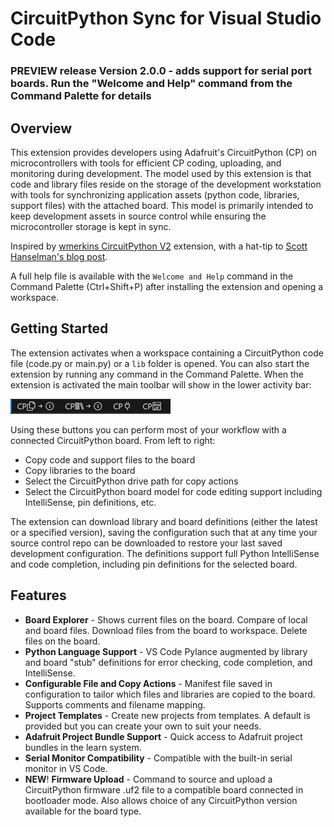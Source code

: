 # CircuitPython Sync for Visual Studio Code

### PREVIEW release Version 2.0.0 - adds support for serial port boards.  Run the "Welcome and Help" command from the Command Palette for details

## Overview
This extension provides developers using Adafruit's CircuitPython (CP) on microcontrollers with tools for efficient CP coding, uploading, and monitoring during development.  The model used by this extension is that code and library files reside on the storage of the development workstation with tools for synchronizing application assets (python code, libraries, support files) with the attached board. This model is primarily intended to keep development assets in source control while ensuring the microcontroller storage is kept in sync.

Inspired by [wmerkins CircuitPython V2](https://marketplace.visualstudio.com/items?itemName=wmerkens.vscode-circuitpython-v2) extension, with a hat-tip to [Scott Hanselman's blog post](https://www.hanselman.com/blog/using-visual-studio-code-to-program-circuit-python-with-an-adafruit-neotrellis-m4).

A full help file is available with the `Welcome and Help` command in the Command Palette (Ctrl+Shift+P) after installing the extension and opening a workspace.

## Getting Started
The extension activates when a workspace containing a CircuitPython code file (code.py or main.py) or a `lib` folder is opened.  You can also start the extension by running any command in the Command Palette. When the extension is activated the main toolbar will show in the lower activity bar:

![Toolbar](https://raw.githubusercontent.com/padgettholdings/circuitpythonsync/refs/heads/master/resources/cpstoolbarsmall.png)

Using these buttons you can perform most of your workflow with a connected CircuitPython board.  From left to right:
* Copy code and support files to the board
* Copy libraries to the board
* Select the CircuitPython drive path for copy actions
* Select the CircuitPython board model for code editing support including IntelliSense, pin definitions, etc.

The extension can download library and board definitions (either the latest or a specified version), saving the configuration such that at any time your source control repo can be downloaded to restore your last saved development configuration.  The definitions support full Python IntelliSense and code completion, including pin definitions for the selected board. 

## Features
* **Board Explorer** - Shows current files on the board.  Compare of local and board files.  Download files from the board to workspace.  Delete files on the board.
* **Python Language Support** - VS Code Pylance augmented by library and board "stub" definitions for error checking, code completion, and IntelliSense. 
* **Configurable File and Copy Actions** - Manifest file saved in configuration to tailor which files and libraries are copied to the board.  Supports comments and filename mapping.
* **Project Templates** - Create new projects from templates.  A default is provided but you can create your own to suit your needs.
* **Adafruit Project Bundle Support** - Quick access to Adafruit project bundles in the learn system.
* **Serial Monitor Compatibility** - Compatible with the built-in serial monitor in VS Code. 
* **NEW**! **Firmware Upload** - Command to source and upload a CircuitPython firmware .uf2 file to a compatible board connected in bootloader mode.  Also allows choice of any CircuitPython version available for the board type.
